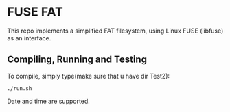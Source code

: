 # FUSE FAT

This repo implements a simplified FAT filesystem, using Linux FUSE (libfuse) as an interface.

## Compiling, Running and Testing

To compile, simply type(make sure that u have dir Test2):

```
./run.sh
```
Date and time are supported.

